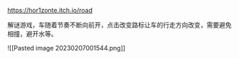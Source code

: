 https://hor1zonte.itch.io/road

解谜游戏，车随着节奏不断向前开，点击改变路标让车的行走方向改变，需要避免相撞，避开水等。


![[Pasted image 20230207001544.png]]